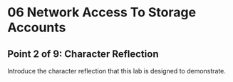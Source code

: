 # 06 Network Access To Storage Accounts

## Point 2 of 9: Character Reflection

Introduce the character reflection that this lab is designed to demonstrate.
